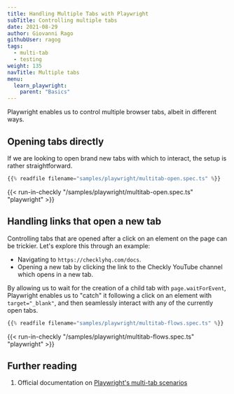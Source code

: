 ```yaml
---
title: Handling Multiple Tabs with Playwright
subTitle: Controlling multiple tabs
date: 2021-08-29
author: Giovanni Rago
githubUser: ragog
tags:
  - multi-tab
  - testing
weight: 135
navTitle: Multiple tabs
menu:
  learn_playwright:
    parent: "Basics"
---
```


Playwright enables us to control multiple browser tabs, albeit in different ways. 

## Opening tabs directly

If we are looking to open brand new tabs with which to interact, the setup is rather straightforward.

```ts {title="multitab-open.spec.ts"}
{{% readfile filename="samples/playwright/multitab-open.spec.ts" %}}
```
{{< run-in-checkly "/samples/playwright/multitab-open.spec.ts" "playwright"  >}}

## Handling links that open a new tab

Controlling tabs that are opened after a click on an element on the page can be trickier. Let's explore this through an example: 

- Navigating to `https://checklyhq.com/docs`.
- Opening a new tab by clicking the link to the Checkly YouTube channel which opens in a new tab.

By allowing us to wait for the creation of a child tab with `page.waitForEvent`, Playwright enables us to "catch" it following a click on an element with `target="_blank"`, and then seamlessly interact with any of the currently open tabs. 

```ts {title="multitab-flows.spec.ts"}
{{% readfile filename="samples/playwright/multitab-flows.spec.ts" %}}
```
{{< run-in-checkly "/samples/playwright/multitab-flows.spec.ts" "playwright"  >}}

## Further reading

1. Official documentation on [Playwright's multi-tab scenarios](https://playwright.dev/docs/multi-pages)
